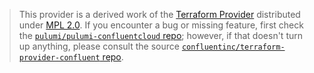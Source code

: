 > This provider is a derived work of the [Terraform Provider](https://github.com/confluentinc/terraform-provider-confluent)
> distributed under [MPL 2.0](https://www.mozilla.org/en-US/MPL/2.0/). If you encounter a bug or missing feature,
> first check the [`pulumi/pulumi-confluentcloud` repo](https://github.com/pulumi/pulumi-confluentcloud/issues); however, if that doesn't turn up anything,
> please consult the source [`confluentinc/terraform-provider-confluent` repo](https://github.com/confluentinc/terraform-provider-confluent/issues).
